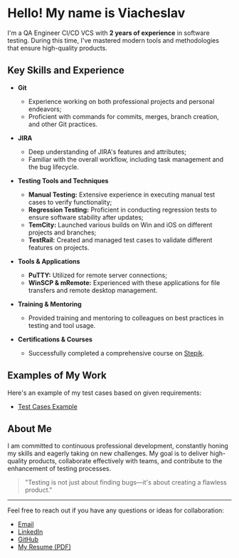 # Hello! My name is Viacheslav

I'm a QA Engineer CI/CD VCS with **2 years of experience** in software testing. During this time, I've mastered modern tools and methodologies that ensure high-quality products.

## Key Skills and Experience

- **Git**  
  - Experience working on both professional projects and personal endeavors; 
  - Proficient with commands for commits, merges, branch creation, and other Git practices.

- **JIRA**  
  - Deep understanding of JIRA's features and attributes; 
  - Familiar with the overall workflow, including task management and the bug lifecycle.

- **Testing Tools and Techniques**  
  - **Manual Testing:** Extensive experience in executing manual test cases to verify functionality;
  - **Regression Testing:** Proficient in conducting regression tests to ensure software stability after updates;  
  - **TemCity:** Launched various builds on Win and iOS on different projects and branches;  
  - **TestRail:** Created and managed test cases to validate different features on projects.

- **Tools & Applications**  
  - **PuTTY:** Utilized for remote server connections;  
  - **WinSCP & mRemote:** Experienced with these applications for file transfers and remote desktop management.

- **Training & Mentoring**  
  - Provided training and mentoring to colleagues on best practices in testing and tool usage.

- **Certifications & Courses**  
  - Successfully completed a comprehensive course on [Stepik](https://stepik.org/course/123896/syllabus).

## Examples of My Work

Here's an example of my test cases based on given requirements:  
- [Test Cases Example](Hermodoor_test_cases_Viacheslav_K.xlsx)

## About Me

I am committed to continuous professional development, constantly honing my skills and eagerly taking on new challenges. My goal is to deliver high-quality products, collaborate effectively with teams, and contribute to the enhancement of testing processes.

> "Testing is not just about finding bugs—it's about creating a flawless product."

---

Feel free to reach out if you have any questions or ideas for collaboration:

- [Email](mailto:fzfz.fzfz2001@gmail.com)
- [LinkedIn](https://www.linkedin.com/in/vhs1ove)
- [GitHub](https://github.com/vhs1ove)
- [My Resume (PDF)](HH_Viacheslav_K.pdf)
